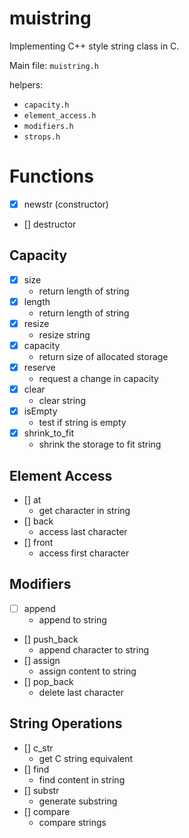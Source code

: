 # muistring
Implementing C++ style string class in C.

Main file: `muistring.h`

helpers: 
 - `capacity.h`
 - `element_access.h`
 - `modifiers.h`
 - `strops.h`

# Functions
- [x] newstr (constructor)
- [] destructor

## Capacity 
- [x] size
  + return length of string
- [x] length
  + return length of string
- [x] resize
  + resize string
- [x] capacity
  + return size of allocated storage
- [x] reserve
  + request a change in capacity
- [x] clear
  + clear string
- [x] isEmpty
  + test if string is empty
- [x] shrink_to_fit
  + shrink the storage to fit string

## Element Access
- [] at
  + get character in string
- [] back
  + access last character
- [] front
  + access first character

## Modifiers
- [ ] append
  + append to string
- [] push_back
  + append character to string
- [] assign
  + assign content to string
- [] pop_back
  + delete last character

## String Operations
- [] c_str
  + get C string equivalent
- [] find
  + find content in string
- [] substr
  + generate substring
- [] compare
  + compare strings
